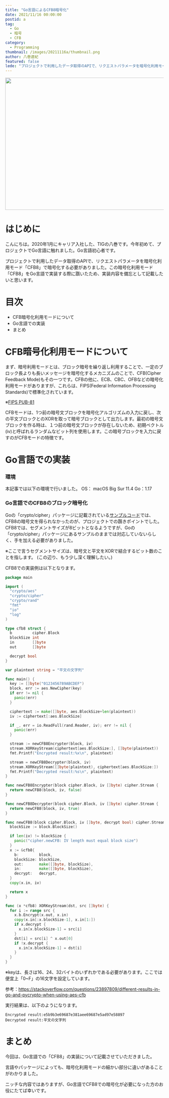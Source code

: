 ```yaml
---
title: "Go言語によるCFB8暗号化"
date: 2021/11/16 00:00:00
postid: a
tag:
  - Go
  - 暗号
  - CFB
category:
  - Programming
thumbnail: /images/20211116a/thumbnail.png
author: 八巻達紀
featured: false
lede: "プロジェクトで利用したデータ取得のAPIで、リクエストパラメータを暗号化利用モード「CFB8」で暗号化する必要がありました。この暗号化利用モード「CFB8」をGo言語で実装する際に躓いたため、実装内容を備忘として記載したいと思います。"
---
```


<img src="/images/20211116a/cfb.png" alt="" width="798" height="420">

# はじめに
こんにちは。2020年1月にキャリア入社した、TIGの八巻です。今年初めて、プロジェクトでGo言語に触れました。Go言語初心者です。

プロジェクトで利用したデータ取得のAPIで、リクエストパラメータを暗号化利用モード「CFB8」で暗号化する必要がありました。この暗号化利用モード「CFB8」をGo言語で実装する際に躓いたため、実装内容を備忘として記載したいと思います。

# 目次
- CFB暗号化利用モードについて
- Go言語での実装
- まとめ

# CFB暗号化利用モードについて
まず、暗号利用モードとは、ブロック暗号を繰り返し利用することで、一定のブロック長よりも長いメッセージを暗号化するメカニズムのことで、CFB(Cipher Feedback Mode)もその一つです。CFBの他に、ECB、CBC、OFBなどの暗号化利用モードがありますが、これらは、FIPS(Federal Information Processing Standards)で標準化されています。

※[FIPS PUB-81](https://csrc.nist.gov/csrc/media/publications/fips/81/archive/1980-12-02/documents/fips81.pdf)

CFBモードは、1つ前の暗号文ブロックを暗号化アルゴリズムの入力に戻し、次の平文ブロックとのXORを取って暗号ブロックとして出力します。最初の暗号文ブロックを作る時は、１つ前の暗号文ブロックが存在しないため、初期ベクトル(iv)と呼ばれるランダムなビット列を使用します。この暗号ブロックを入力に戻すのがCFBモードの特徴です。

# Go言語での実装

### 環境
本記事では以下の環境で行いました。
OS： macOS Big Sur 11.4
Go：1.17

### Go言語でのCFB8のブロック暗号化

Goの「crypto/cipher」パッケージに記載されている[サンプルコード](https://pkg.go.dev/crypto/cipher#example-NewCFBEncrypter)では、CFB8の暗号文を得られなかったのが、プロジェクトでの躓きポイントでした。CFB8では、セグメントサイズが8ビットとなるようですが、Goの「crypto/cipher」パッケージにあるサンプルのままでは対応していないらしく、手を加える必要がありました。

※ここで言うセグメントサイズは、暗号文と平文をXORで結合するビット数のことを指します。
(この辺り、もう少し深く理解したい。)

CFB8での実装例は以下となります。

```go main.go
package main

import (
  "crypto/aes"
  "crypto/cipher"
  "crypto/rand"
  "fmt"
  "io"
  "log"
)

type cfb8 struct {
  b         cipher.Block
  blockSize int
  in        []byte
  out       []byte

  decrypt bool
}

var plaintext string = "平文の文字列"

func main() {
  key := []byte("0123456789ABCDEF")
  block, err := aes.NewCipher(key)
  if err != nil {
    panic(err)
  }

  ciphertext := make([]byte, aes.BlockSize+len(plaintext))
  iv := ciphertext[:aes.BlockSize]

  if _, err = io.ReadFull(rand.Reader, iv); err != nil {
    panic(err)
  }

  stream := newCFB8Encrypter(block, iv)
  stream.XORKeyStream(ciphertext[aes.BlockSize:], []byte(plaintext))
  fmt.Printf("Encrypted result:%x\n", plaintext)

  stream = newCFB8Decrypter(block, iv)
  stream.XORKeyStream([]byte(plaintext), ciphertext[aes.BlockSize:])
  fmt.Printf("Decrypted result:%s\n", plaintext)
}

func newCFB8Encrypter(block cipher.Block, iv []byte) cipher.Stream {
  return newCFB8(block, iv, false)
}

func newCFB8Decrypter(block cipher.Block, iv []byte) cipher.Stream {
  return newCFB8(block, iv, true)
}

func newCFB8(block cipher.Block, iv []byte, decrypt bool) cipher.Stream {
  blockSize := block.BlockSize()

  if len(iv) != blockSize {
    panic("cipher.newCFB: IV length must equal block size")
  }
  x := &cfb8{
    b:         block,
    blockSize: blockSize,
    out:       make([]byte, blockSize),
    in:        make([]byte, blockSize),
    decrypt:   decrypt,
  }
  copy(x.in, iv)

  return x
}

func (x *cfb8) XORKeyStream(dst, src []byte) {
  for i := range src {
    x.b.Encrypt(x.out, x.in)
    copy(x.in[:x.blockSize-1], x.in[1:])
    if x.decrypt {
      x.in[x.blockSize-1] = src[i]
    }
    dst[i] = src[i] ^ x.out[0]
    if !x.decrypt {
      x.in[x.blockSize-1] = dst[i]
    }
  }
}
```
※keyは、長さは16、24、32バイトのいずれかである必要があります。ここでは便宜上「0~F」の16文字を設定しています。

参考：https://stackoverflow.com/questions/23897809/different-results-in-go-and-pycrypto-when-using-aes-cfb

実行結果は、以下のようになります。

```text 実行結果
Encrypted result:e5b9b3e69687e381aee69687e5ad97e58897
Decrypted result:平文の文字列
```

# まとめ
今回は、Go言語での「CFB8」の実装について記載させていただきました。

言語やパッケージによっても、暗号化利用モードの細かい部分に違いがあることがわかりました。

ニッチな内容ではありますが、Go言語でCFB8での暗号化が必要になった方のお役にたてば幸いです。
